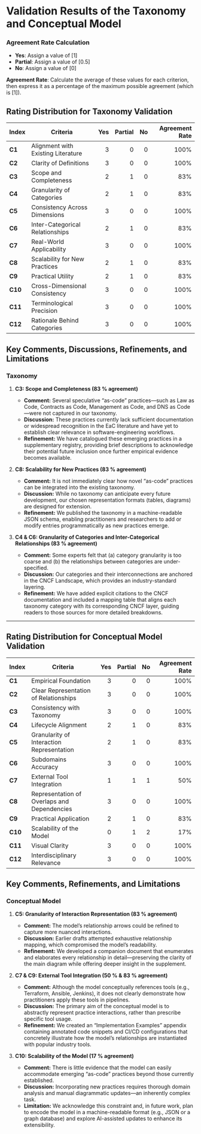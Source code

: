 # Validation Results of the Taxonomy and Conceptual Model

### Agreement Rate Calculation

- **Yes**: Assign a value of \[1\]
- **Partial**: Assign a value of \[0.5\]
- **No**: Assign a value of \[0\]

**Agreement Rate**: Calculate the average of these values for each criterion, then express it as a percentage of the maximum possible agreement (which is \[1\]).

## Rating Distribution for Taxonomy Validation

| **Index** | **Criteria**                          | **Yes** | **Partial** | **No** | **Agreement Rate** |
|-----------|---------------------------------------|--------:|------------:|------:|-------------------:|
| **C1**    | Alignment with Existing Literature    |       3 |           0 |     0 |             100%   |
| **C2**    | Clarity of Definitions                |       3 |           0 |     0 |             100%   |
| **C3**    | Scope and Completeness                |       2 |           1 |     0 |              83%   |
| **C4**    | Granularity of Categories             |       2 |           1 |     0 |              83%   |
| **C5**    | Consistency Across Dimensions         |       3 |           0 |     0 |             100%   |
| **C6**    | Inter-Categorical Relationships       |       2 |           1 |     0 |              83%   |
| **C7**    | Real-World Applicability              |       3 |           0 |     0 |             100%   |
| **C8**    | Scalability for New Practices         |       2 |           1 |     0 |              83%   |
| **C9**    | Practical Utility                     |       2 |           1 |     0 |              83%   |
| **C10**   | Cross-Dimensional Consistency         |       3 |           0 |     0 |             100%   |
| **C11**   | Terminological Precision              |       3 |           0 |     0 |             100%   |
| **C12**   | Rationale Behind Categories           |       3 |           0 |     0 |             100%   |

## Key Comments, Discussions, Refinements, and Limitations
### Taxonomy

1. **C3: Scope and Completeness (83 % agreement)**
   - **Comment:** Several speculative “as-code” practices—such as Law as Code, Contracts as Code, Management as Code, and DNS as Code—were not captured in our taxonomy.  
   - **Discussion:** These practices currently lack sufficient documentation or widespread recognition in the EaC literature and have yet to establish clear relevance in software-engineering workflows.  
   - **Refinement:** We have catalogued these emerging practices in a supplementary registry, providing brief descriptions to acknowledge their potential future inclusion once further empirical evidence becomes available.

2. **C8: Scalability for New Practices (83 % agreement)**
   - **Comment:** It is not immediately clear how novel “as-code” practices can be integrated into the existing taxonomy.  
   - **Discussion:** While no taxonomy can anticipate every future development, our chosen representation formats (tables, diagrams) are designed for extension.  
   - **Refinement:** We published the taxonomy in a machine-readable JSON schema, enabling practitioners and researchers to add or modify entries programmatically as new practices emerge.

3. **C4 & C6: Granularity of Categories and Inter-Categorical Relationships (83 % agreement)**
   - **Comment:** Some experts felt that (a) category granularity is too coarse and (b) the relationships between categories are under-specified.  
   - **Discussion:** Our categories and their interconnections are anchored in the CNCF Landscape, which provides an industry-standard layering.  
   - **Refinement:** We have added explicit citations to the CNCF documentation and included a mapping table that aligns each taxonomy category with its corresponding CNCF layer, guiding readers to those sources for more detailed breakdowns.

---

## Rating Distribution for Conceptual Model Validation
| **Index** | **Criteria**                                     | **Yes** | **Partial** | **No** | **Agreement Rate** |
|-----------|--------------------------------------------------|--------:|------------:|-------:|-------------------:|
| **C1**    | Empirical Foundation                             |       3 |           0 |      0 |             100%   |
| **C2**    | Clear Representation of Relationships            |       3 |           0 |      0 |             100%   |
| **C3**    | Consistency with Taxonomy                        |       3 |           0 |      0 |             100%   |
| **C4**    | Lifecycle Alignment                              |       2 |           1 |      0 |              83%   |
| **C5**    | Granularity of Interaction Representation        |       2 |           1 |      0 |              83%   |
| **C6**    | Subdomains Accuracy                              |       3 |           0 |      0 |             100%   |
| **C7**    | External Tool Integration                        |       1 |           1 |      1 |              50%   |
| **C8**    | Representation of Overlaps and Dependencies      |       3 |           0 |      0 |             100%   |
| **C9**    | Practical Application                            |       2 |           1 |      0 |              83%   |
| **C10**   | Scalability of the Model                         |       0 |           1 |      2 |              17%   |
| **C11**   | Visual Clarity                                   |       3 |           0 |      0 |             100%   |
| **C12**   | Interdisciplinary Relevance                      |       3 |           0 |      0 |             100%   |

## Key Comments, Refinements, and Limitations
### Conceptual Model
1. **C5: Granularity of Interaction Representation (83 % agreement)**
   - **Comment:** The model’s relationship arrows could be refined to capture more nuanced interactions.  
   - **Discussion:** Earlier drafts attempted exhaustive relationship mapping, which compromised the model’s readability.  
   - **Refinement:** We developed a companion document that enumerates and elaborates every relationship in detail—preserving the clarity of the main diagram while offering deeper insight in the supplement.

2. **C7 & C9: External Tool Integration (50 % & 83 % agreement)**
   - **Comment:** Although the model conceptually references tools (e.g., Terraform, Ansible, Jenkins), it does not clearly demonstrate how practitioners apply these tools in pipelines.  
   - **Discussion:** The primary aim of the conceptual model is to abstractly represent practice interactions, rather than prescribe specific tool usage.  
   - **Refinement:** We created an “Implementation Examples” appendix containing annotated code snippets and CI/CD configurations that concretely illustrate how the model’s relationships are instantiated with popular industry tools.

3. **C10: Scalability of the Model (17 % agreement)**
   - **Comment:** There is little evidence that the model can easily accommodate emerging “as-code” practices beyond those currently established.  
   - **Discussion:** Incorporating new practices requires thorough domain analysis and manual diagrammatic updates—an inherently complex task.  
   - **Limitation:** We acknowledge this constraint and, in future work, plan to encode the model in a machine-readable format (e.g., JSON or a graph database) and explore AI-assisted updates to enhance its extensibility.
